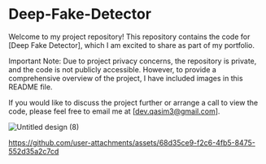 # Deep-Fake-Detector
Welcome to my project repository! This repository contains the code for [Deep Fake Detector], which I am excited to share as part of my portfolio.

Important Note: Due to project privacy concerns, the repository is private, and the code is not publicly accessible. However, to provide a comprehensive overview of the project, I have included images in this README file.

If you would like to discuss the project further or arrange a call to view the code, please feel free to email me at [dev.qasim3@gmail.com].

![Untitled design (8)](https://github.com/user-attachments/assets/7cf46522-4605-4357-9270-9245a35ad475)

https://github.com/user-attachments/assets/68d35ce9-f2c6-4fb5-8475-552d35a2c7cd
